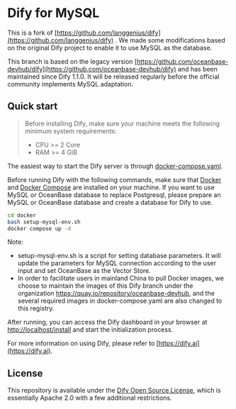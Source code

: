# Dify for MySQL

This is a fork of [https://github.com/langgenius/dify](https://github.com/langgenius/dify) . We made some modifications based on the original Dify project to enable it to use MySQL as the database.

This branch is based on the legacy version [https://github.com/oceanbase-devhub/dify](https://github.com/oceanbase-devhub/dify) and has been maintained since Dify 1.1.0. It will be released regularly before the official community implements MySQL adaptation.

## Quick start

> Before installing Dify, make sure your machine meets the following minimum system requirements:
>
> - CPU >= 2 Core
> - RAM >= 4 GiB

The easiest way to start the Dify server is through [docker-compose.yaml](docker/docker-compose.yaml). 

Before running Dify with the following commands, make sure that [Docker](https://docs.docker.com/get-docker/) and [Docker Compose](https://docs.docker.com/compose/install/) are installed on your machine. If you want to use MySQL or OceanBase database to replace Postgresql, please prepare an MySQL or OceanBase database and create a database for Dify to use.

```bash
cd docker
bash setup-mysql-env.sh
docker compose up -d
```

Note:
- setup-mysql-env.sh is a script for setting database parameters. It will update the parameters for MySQL connection according to the user input and set OceanBase as the Vector Store.
- In order to facilitate users in mainland China to pull Docker images, we choose to maintain the images of this Dify branch under the organization https://quay.io/repository/oceanbase-devhub, and the several required images in docker-compose.yaml are also changed to this registry.

After running, you can access the Dify dashboard in your browser at [http://localhost/install](http://localhost/install) and start the initialization process.

For more information on using Dify, please refer to [https://dify.ai](https://dify.ai).

## License

This repository is available under the [Dify Open Source License](LICENSE), which is essentially Apache 2.0 with a few additional restrictions.
